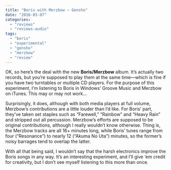 ```yaml
---
title: "Boris with Merzbow – Gensho"
date: "2016-03-07"
categories: 
  - "reviews"
  - "reviews-audio"
tags: 
  - "boris"
  - "experimental"
  - "gensho"
  - "merzbow"
  - "review"
---
```


OK, so here’s the deal with the new **Boris/Merzbow** album. It’s actually two records, but you’re supposed to play them at the same time—which is fine if you have two turntables or multiple CD players. For the purpose of this experiment, I’m listening to Boris in Windows’ Groove Music and Merzbow on iTunes. This may or may not work…

Surprisingly, it does, although with both media players at full volume, Merzbow’s contributions are a little louder than I’d like. For Boris’ part, they’ve taken set staples such as “Farewell,” “Rainbow” and “Heavy Rain” and stripped out all percussion. Merzbow’s efforts are supposed to be original contributions, although I really wouldn’t know otherwise. Thing is, the Merzbow tracks are all 16+ minutes long, while Boris’ tunes range from four (“Resonance”) to nearly 12 (“Akuma No Uta”) minutes, so the former’s noisy barrages tend to overlap the latter.

With all that being said, I wouldn’t say that the harsh electronics improve the Boris songs in any way. It’s an interesting experiment, and I’ll give ‘em credit for creativity, but I don’t see myself listening to this more than once.
